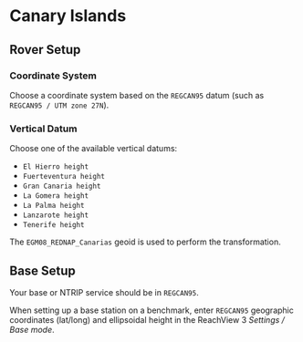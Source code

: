 # Canary Islands

## Rover Setup

### Coordinate System

Choose a coordinate system based on the `REGCAN95` datum (such as `REGCAN95 / UTM zone 27N`).

### Vertical Datum

Choose one of the available vertical datums:

* `El Hierro height`
* `Fuerteventura height`
* `Gran Canaria height`
* `La Gomera height`
* `La Palma height`
* `Lanzarote height`
* `Tenerife height`

The `EGM08_REDNAP_Canarias` geoid is used to perform the transformation.

## Base Setup

Your base or NTRIP service should be in `REGCAN95`.

When setting up a base station on a benchmark, enter `REGCAN95` geographic coordinates (lat/long) and ellipsoidal height in the ReachView 3 *Settings / Base mode*.

